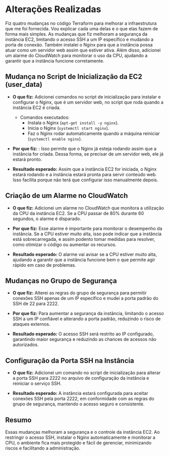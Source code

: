 # Alterações Realizadas

Fiz quatro mudanças no código Terraform para melhorar a infraestrutura que me foi fornecida. 
 Vou explicar cada uma delas e o que elas fazem de forma mais simples.
As mudanças que fiz melhoram a segurança da instância EC2, limitando o acesso SSH a um IP 
específico e mudando a porta de conexão. Também instalei o Nginx para que a instância possa 
atuar como um servidor web assim que estiver ativa. Além disso, adicionei um alarme do 
CloudWatch para monitorar o uso da CPU, ajudando a garantir que a instância funcione 
corretamente.

## Mudança no Script de Inicialização da EC2 (user_data)
- **O que fiz:** Adicionei comandos no script de inicialização para instalar e configurar o Nginx, que é um servidor web,
  no script que roda quando a instância EC2 é criada.
  - Comandos executados:
    - Instala o Nginx (`apt-get install -y nginx`).
    - Inicia o Nginx (`systemctl start nginx`).
    - Faz o Nginx rodar automaticamente quando a máquina reiniciar (`systemctl enable nginx`).
  
- **Por que fiz:** : Isso permite que o Nginx já esteja rodando assim que a instância for criada. 
Dessa forma, se precisar de um servidor web, ele já estará pronto.

- **Resultado esperado:**  Assim que a instância EC2 for iniciada, o Nginx estará rodando e a 
instância estará pronta para servir conteúdo web. Isso facilita porque não terá que 
configurar isso manualmente depois.

## Criação de um Alarme no CloudWatch
- **O que fiz:** Adicionei um alarme no CloudWatch que monitora a utilização da CPU da 
instância EC2. Se a CPU passar de 80% durante 60 segundos, o alarme é disparado.

- **Por que fiz:** Esse alarme é importante para monitorar o desempenho da instância. Se a 
CPU estiver muito alta, isso pode indicar que a instância está sobrecarregada, e assim 
podento tomar medidas para resolver, como otimizar o código ou aumentar os recursos.

- **Resultado esperado:** O alarme vai avisar se a CPU estiver muito alta, ajudando a garantir 
que a instância funcione bem o que permite agir rápido em caso de problemas.

## Mudanças no Grupo de Segurança
- **O que fiz:** Alterei as regras do grupo de segurança para permitir conexões SSH apenas de um IP específico e mudei a porta padrão do SSH de 22 para 2222.

- **Por que fiz:** Para aumentar a segurança da instância, limitando o acesso SSH a um IP confiável e alterando a porta padrão, reduzindo o risco de ataques externos.

- **Resultado esperado:** O acesso SSH será restrito ao IP configurado, garantindo maior segurança e reduzindo as chances de acessos não autorizados.

## Configuração da Porta SSH na Instância
- **O que fiz:** Adicionei um comando no script de inicialização para alterar a porta SSH para 2222 no arquivo de configuração da instância e reiniciar o serviço SSH.

- **Resultado esperado:** A instância estará configurada para aceitar conexões SSH pela porta 2222, em conformidade com as regras do grupo de segurança, mantendo o acesso seguro e consistente.

## Resumo
Essas mudanças melhoram a segurança e o controle da instância EC2. Ao restringir o acesso SSH, instalar o Nginx automaticamente e monitorar a CPU, o ambiente fica mais protegido e fácil de gerenciar, minimizando riscos e facilitando a administração.
